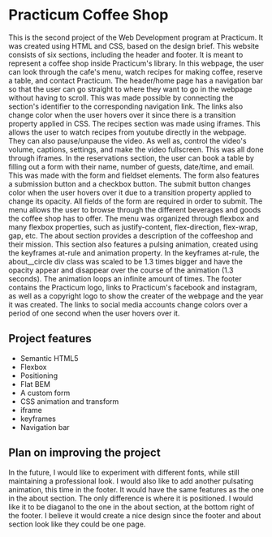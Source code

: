 # Practicum Coffee Shop

This is the second project of the Web Development program at Practicum. It was created using HTML and CSS, based on the design brief.
This website consists of six sections, including the header and footer. It is meant to represent a coffee shop inside Practicum's library. In this webpage, the user can look through the cafe's menu, watch recipes for making coffee, reserve a table, and contact Practicum.
The header/home page has a navigation bar so that the user can go straight to where they want to go in the webpage without having to scroll. This was made possible by connecting the section's identifier to the corresponding navigation link. The links also change color when the user hovers over it since there is a transition property applied in CSS.
The recipes section was made using iframes. This allows the user to watch recipes from youtube directly in the webpage. They can also pause/unpause the video. As well as, control the video's volume, captions, settings, and make the video fullscreen. This was all done through iframes.
In the reservations section, the user can book a table by filling out a form with their name, number of guests, date/time, and email. This was made with the form and fieldset elements. The form also features a submission button and a checkbox button. The submit button changes color when the user hovers over it due to a transition property applied to change its opacity. All fields of the form are required in order to submit.
The menu allows the user to browse through the different beverages and goods the coffee shop has to offer. The menu was organized through flexbox and many flexbox properties, such as justify-content, flex-direction, flex-wrap, gap, etc.
The about section provides a description of the coffeeshop and their mission. This section also features a pulsing animation, created using the keyframes at-rule and animation property. In the keyframes at-rule, the about\_\_circle div class was scaled to be 1.3 times bigger and have the opacity appear and disappear over the course of the animation (1.3 seconds). The animation loops an infinite amount of times.
The footer contains the Practicum logo, links to Practicum's facebook and instagram, as well as a copyright logo to show the creater of the webpage and the year it was created. The links to social media accounts change colors over a period of one second when the user hovers over it.

## Project features

- Semantic HTML5
- Flexbox
- Positioning
- Flat BEM
- A custom form
- CSS animation and transform
- iframe
- keyframes
- Navigation bar

## Plan on improving the project

In the future, I would like to experiment with different fonts, while still maintaining a professional look.
I would also like to add another pulsating animation, this time in the footer. It would have the same features as the one in the about section. The only difference is where it is positioned. I would like it to be diaganol to the one in the about section, at the bottom right of the footer. I believe it would create a nice design since the footer and about section look like they could be one page.
